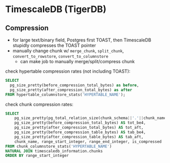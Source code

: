 # TimescaleDB (TigerDB)

## Compression

- for large text/binary field, Postgres first TOAST, then
    TimescaleDB stupidly compresses the TOAST pointer
- manually change chunk w/ `merge_chunk`, `split_chunk`,
    `convert_to_rowstore`, `convert_to_columnstore`
    - can make job to manually merge/split/compress chunk

check hypertable compression rates (not including TOAST):

```sql
SELECT
  pg_size_pretty(before_compression_total_bytes) as before,
  pg_size_pretty(after_compression_total_bytes) as after
FROM hypertable_columnstore_stats('HYPERTABLE_NAME');
```


check chunk compression rates:

```sql
SELECT
    pg_size_pretty(pg_total_relation_size(chunk_schema||'.'||chunk_name)) AS tot,
    pg_size_pretty(before_compression_total_bytes) AS tot_be4,
    pg_size_pretty(after_compression_total_bytes) AS tot_aft,
    pg_size_pretty(before_compression_table_bytes) AS tab_be4,
    pg_size_pretty(after_compression_table_bytes) AS tab_aft,
    chunk_name, range_start_integer, range_end_integer, is_compressed
FROM chunk_columnstore_stats('HYPERTABLE_NAME')
NATURAL JOIN timescaledb_information.chunks
ORDER BY range_start_integer
```
